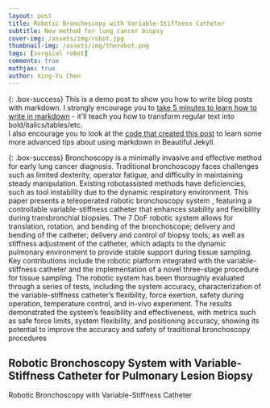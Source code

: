 ```yaml
---
layout: post
title: Robotic Bronchoscopy with Variable-Stiffness Catheter 
subtitle: New method for lung cancer biopsy
cover-img: /assets/img/robot.jpg
thumbnail-img: /assets/img/therobot.png
tags: [surgical robot]
comments: true
mathjax: true
author: Xing-Yu Chen 
---
```


{: .box-success}
This is a demo post to show you how to write blog posts with markdown.  I strongly encourage you to [take 5 minutes to learn how to write in markdown](https://markdowntutorial.com/) - it'll teach you how to transform regular text into bold/italics/tables/etc.<br/>I also encourage you to look at the [code that created this post](https://raw.githubusercontent.com/daattali/beautiful-jekyll/master/_posts/2020-02-28-sample-markdown.md) to learn some more advanced tips about using markdown in Beautiful Jekyll.

{: .box-success} Bronchoscopy is a minimally invasive and effective method for early lung cancer diagnosis. Traditional bronchoscopy faces challenges such as limited dexterity, operator fatigue, and difficulty in maintaining steady manipulation. Existing robotassisted methods have deficiencies, such as tool instability due to the dynamic respiratory environment. This paper presents a teleoperated robotic bronchoscopy system , featuring a controllable variable-stiffness catheter that enhances stability and flexibility during transbronchial biopsies. The 7 DoF robotic system allows for translation, rotation, and bending of the bronchoscope; delivery and bending of the catheter; delivery and control of biopsy tools; as well as stiffness adjustment of the catheter, which adapts to the dynamic pulmonary environment to provide stable support during tissue sampling. Key contributions include the robotic platform integrated with the variable-stiffness catheter and the implementation of a novel three-stage procedure for tissue sampling. The robotic system has been thoroughly evaluated through a series of tests, including the system accuracy, characterization of the variable-stiffness catheter’s flexibility, force exertion, safety during operation, temperature control, and in-vivo experiment. The results demonstrated the system’s feasibility and effectiveness, with metrics such as safe force limits, system flexibility, and positioning accuracy, showing its potential to improve the accuracy and safety of traditional bronchoscopy procedures

## Robotic Bronchoscopy System with Variable-Stiffness Catheter for Pulmonary Lesion Biopsy



Robotic Bronchoscopy with Variable-Stiffness Catheter 